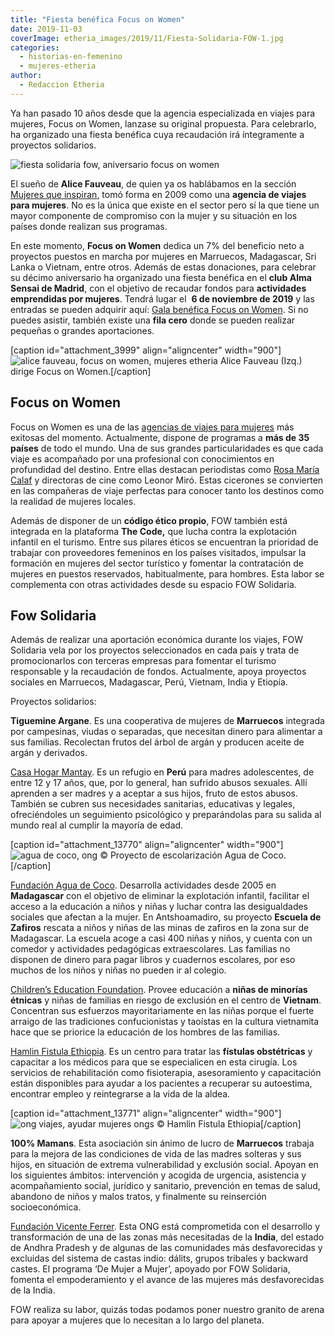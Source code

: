 ```yaml
---
title: "Fiesta benéfica Focus on Women"
date: 2019-11-03
coverImage: etheria_images/2019/11/Fiesta-Solidaria-FOW-1.jpg
categories: 
  - historias-en-femenino
  - mujeres-etheria
author: 
  - Redaccion Etheria
---
```


Ya han pasado 10 años desde que la agencia especializada en viajes para mujeres, Focus 
on Women, lanzase su original propuesta. Para celebrarlo, ha organizado una fiesta 
benéfica cuya recaudación irá íntegramente a proyectos solidarios. 

![fiesta solidaria fow, aniversario focus on women](etheria_images/2019/11/Fiesta-Solidaria-FOW-1-900x659.jpg "Fiesta Solidaria Focus on Women")

El sueño de **Alice Fauveau**, de quien ya os hablábamos en la sección [Mujeres que inspiran](https://etheriamagazine.com/2018/10/15/alice-fauveau-directora-focus-on-women-mujer-etheria/), tomó forma en 2009 como una **agencia de viajes para mujeres**. No es la única que existe en el sector pero sí la que tiene un mayor componente de compromiso con la mujer y su situación en los países donde realizan sus programas.

En este momento, **Focus on Women** dedica un 7% del beneficio neto a proyectos puestos en marcha por mujeres en Marruecos, Madagascar, Sri Lanka o Vietnam, entre otros. Además de estas donaciones, para celebrar su décimo aniversario ha organizado una fiesta benéfica en el **club Alma Sensai de Madrid**, con el objetivo de recaudar fondos para **actividades emprendidas por mujeres**. Tendrá lugar el  **6 de noviembre de 2019** y las entradas se pueden adquirir aquí: [Gala benéfica Focus on Women](https://www.eventbrite.es/e/entradas-fiesta-benefica-10-aniversario-focus-on-women-en-club-de-lujo-78465808345?aff=affiliate1). Si no puedes asistir, también existe una **fila cero** donde se pueden realizar pequeñas o grandes aportaciones.

\[caption id="attachment\_3999" align="aligncenter" width="900"\]![alice fauveau, focus on women, mujeres etheria](etheria_images/2018/09/Alice-Fauveau-Women-Etheria-magazine-1024x768.jpg "Alice Fauveau dirige Focus on Women.") Alice Fauveau (Izq.) dirige Focus on Women.\[/caption\]

## Focus on Women

Focus on Women es una de las [agencias de viajes para mujeres](https://etheriamagazine.com/2019/03/08/agencias-de-viajes-para-mujeres-viajan-solas-grupo/) más exitosas del momento. Actualmente, dispone de programas a **más de 35 países** de todo el mundo. Una de sus grandes particularidades es que cada viaje es acompañado por una profesional con conocimientos en profundidad del destino. Entre ellas destacan periodistas como [Rosa María Calaf](https://etheriamagazine.com/2018/09/17/rosa-maria-calaf-es-una-mujer-etheria/) y directoras de cine como Leonor Miró. Estas cicerones se convierten en las compañeras de viaje perfectas para conocer tanto los destinos como la realidad de mujeres locales.

Además de disponer de un **código ético propio**, FOW también está integrada en la plataforma **The Code,** que lucha contra la explotación infantil en el turismo. Entre sus pilares éticos se encuentran la prioridad de trabajar con proveedores femeninos en los países visitados, impulsar la formación en mujeres del sector turístico y fomentar la contratación de mujeres en puestos reservados, habitualmente, para hombres. Esta labor se complementa con otras actividades desde su espacio FOW Solidaria.

## Fow Solidaria

Además de realizar una aportación económica durante los viajes, FOW Solidaria vela por los proyectos seleccionados en cada país y trata de promocionarlos con terceras empresas para fomentar el turismo responsable y la recaudación de fondos. Actualmente, apoya proyectos sociales en Marruecos, Madagascar, Perú, Vietnam, India y Etiopía.

Proyectos solidarios: 

**Tiguemine Argane**. Es una cooperativa de mujeres de **Marruecos** integrada por campesinas, viudas o separadas, que necesitan dinero para alimentar a sus familias. Recolectan frutos del árbol de argán y producen aceite de argán y derivados.

[Casa Hogar Mantay](http://www.mantay.org). Es un refugio en **Perú** para madres adolescentes, de entre 12 y 17 años, que, por lo general, han sufrido abusos sexuales. Allí aprenden a ser madres y a aceptar a sus hijos, fruto de estos abusos. También se cubren sus necesidades sanitarias, educativas y legales, ofreciéndoles un seguimiento psicológico y preparándolas para su salida al mundo real al cumplir la mayoría de edad.

\[caption id="attachment\_13770" align="aligncenter" width="900"\]![agua de coco, ong](etheria_images/2019/11/agua-de-coco-ong-900x600.jpg "Proyecto escolarización Agua de Coco.") © Proyecto de escolarización Agua de Coco.\[/caption\]

[Fundación Agua de Coco](http://www.aguadecoco.org). Desarrolla actividades desde 2005 en **Madagascar** con el objetivo de eliminar la explotación infantil, facilitar el acceso a la educación a niños y niñas y luchar contra las desigualdades sociales que afectan a la mujer. En Antshoamadiro, su proyecto **Escuela de Zafiros** rescata a niños y niñas de las minas de zafiros en la zona sur de Madagascar. La escuela acoge a casi 400 niñas y niños, y cuenta con un comedor y actividades pedagógicas extraescolares. Las familias no disponen de dinero para pagar libros y cuadernos escolares, por eso muchos de los niños y niñas no pueden ir al colegio.

[Children’s Education Foundation](http://www.childrenseducationfoundation.org.au). Provee educación a **niñas de minorías étnicas** y niñas de familias en riesgo de exclusión en el centro de **Vietnam**. Concentran sus esfuerzos mayoritariamente en las niñas porque el fuerte arraigo de las tradiciones confucionistas y taoístas en la cultura vietnamita hace que se priorice la educación de los hombres de las familias.

[Hamlin Fistula Ethiopia](https://www.hamlinfistula.org.nz/). Es un centro para tratar las **fístulas obstétricas** y capacitar a los médicos para que se especialicen en esta cirugía. Los servicios de rehabilitación como fisioterapia, asesoramiento y capacitación están disponibles para ayudar a los pacientes a recuperar su autoestima, encontrar empleo y reintegrarse a la vida de la aldea.

\[caption id="attachment\_13771" align="aligncenter" width="900"\]![ong viajes, ayudar mujeres ongs](etheria_images/2019/11/fistula-ong-etiopia-900x643.jpg "Hamlin Fistula Ethiopia") © Hamlin Fistula Ethiopia\[/caption\]

**100% Mamans**. Esta asociación sin ánimo de lucro de **Marruecos** trabaja para la mejora de las condiciones de vida de las madres solteras y sus hijos, en situación de extrema vulnerabilidad y exclusión social. Apoyan en los siguientes ámbitos: intervención y acogida de urgencia, asistencia y acompañamiento social, jurídico y sanitario, prevención en temas de salud, abandono de niños y malos tratos, y finalmente su reinserción socioeconómica.

[Fundación Vicente Ferrer](http://www.fundacionvicenteferrer.org). Esta ONG está comprometida con el desarrollo y transformación de una de las zonas más necesitadas de la **India**, del estado de Andhra Pradesh y de algunas de las comunidades más desfavorecidas y excluidas del sistema de castas indio: dálits, grupos tribales y backward castes. El programa ‘De Mujer a Mujer’, apoyado por FOW Solidaria, fomenta el empoderamiento y el avance de las mujeres más desfavorecidas de la India.

FOW realiza su labor, quizás todas podamos poner nuestro granito de arena para apoyar a mujeres que lo necesitan a lo largo del planeta.
